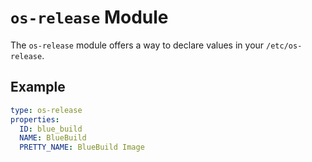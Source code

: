 # **`os-release` Module**

The `os-release` module offers a way to declare values in your `/etc/os-release`.

## Example

```yaml
type: os-release
properties:
  ID: blue_build
  NAME: BlueBuild
  PRETTY_NAME: BlueBuild Image
```
